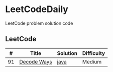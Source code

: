 # LeetCodeDaily
LeetCode problem solution code

## LeetCode
| # | Title | Solution | Difficulty |
|---| ----- | -------- | ---------- |
|91|[Decode Ways](https://leetcode.com/problems/decode-ways/#/description)|[java](./leetcode-1~100/91_Decode_Ways.md)|Medium|
